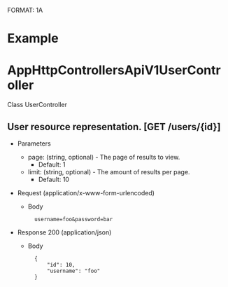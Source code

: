 FORMAT: 1A

# Example

# AppHttpControllersApiV1UserController
Class UserController

## User resource representation. [GET /users/{id}]


+ Parameters
    + page: (string, optional) - The page of results to view.
        + Default: 1
    + limit: (string, optional) - The amount of results per page.
        + Default: 10

+ Request (application/x-www-form-urlencoded)
    + Body

            username=foo&password=bar

+ Response 200 (application/json)
    + Body

            {
                "id": 10,
                "username": "foo"
            }